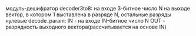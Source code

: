 модуль-дешифратор
decoder3to8:
    на входе 3-битное число N
    на выходе вектор, в котором 1 выставлена в разряде N, остальные разряды нулевые
decode_param:
    IN - на входе IN-битное число N
    OUT - разрядность выходного вектора(рассчитывается на основе IN)